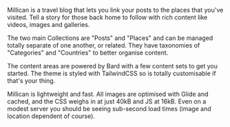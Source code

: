 Millican is a travel blog that lets you link your posts to the places that you've visited. Tell a story for those back home to follow with rich content like videos, images and galleries.

The two main Collections are "Posts" and "Places" and can be managed totally separate of one another, or related. They have taxonomies of "Categories" and "Countries" to better organise content.

The content areas are powered by Bard with a few content sets to get you started. The theme is styled with TailwindCSS so is totally customisable if that's your thing.

Millican is lightweight and fast. All images are optimised with Glide and cached, and the CSS weighs in at just 40kB and JS at 16kB. Even on a modest server you should be seeing sub-second load times (image and location dependent of course).
